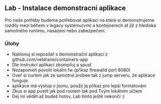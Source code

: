 ## Lab - Instalace demonstracni aplikace

Pro naše potřeby budeme potřebovat aplikaci na které si demonstrujeme rozdíly mezi během v legacy systému(vm) a kontejnerech
ať již z hlediska samotného runtimu, nasazení nebo zabezpečení.

### Úlohy


- Naklonuj si repositář s demonstrační aplikací z github.com/veldrane/containers-app
- Dle instrukcí aplikaci zkompiluj a spusť
- Nezapomeň povolit lokální fw (příkaz firewalld port 8080)
- Oveř si curlem jak ze samotné probee tak z jump serveru, že aplikace funguje.
- aplikace má výstup v jsonu, použij jq příkaz pro lepší formátování
- Zkus si app pustit jak pod rootem tak pod Tvým lokálním účtem
- Dej mi vědět až budeš hotov, Lab tímto ještě nekončí :)


